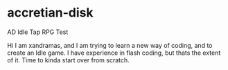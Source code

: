 # accretian-disk
AD Idle Tap RPG Test

Hi I am xandramas, and I am trying to learn a new way of coding, and to create an Idle game. I have experience in flash coding, but thats the extent of it. Time to kinda start over from scratch.
